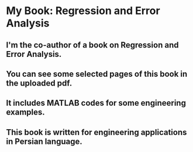 # My Book: Regression and Error Analysis 
## I'm the co-author of a book on Regression and Error Analysis.
## You can see some selected pages of this book in the uploaded pdf.
## It includes MATLAB codes for some engineering examples.
## This book is written for engineering applications in Persian language.
